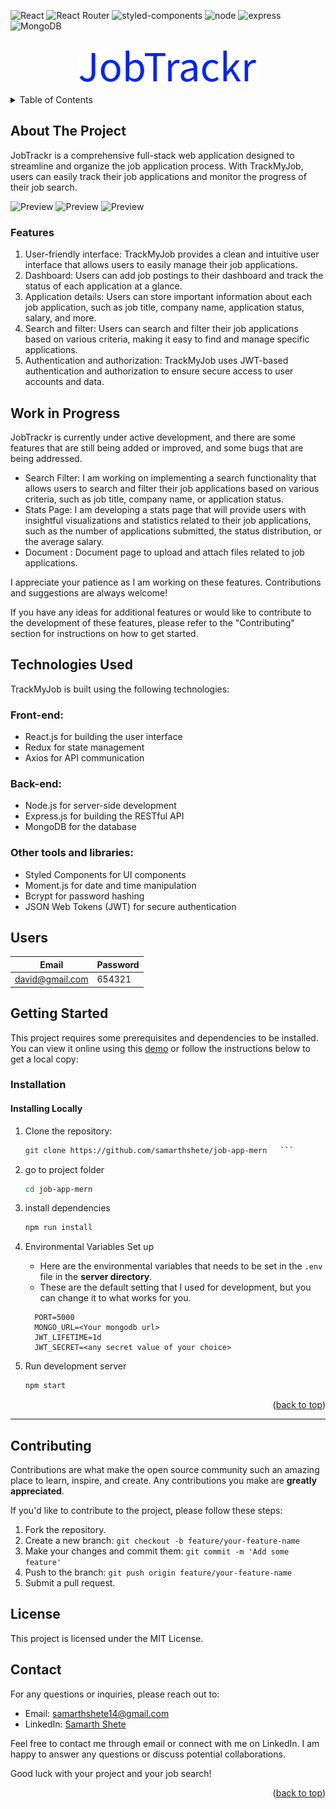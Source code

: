 <div id="top"></div>

![React](https://img.shields.io/badge/React-20232A?style=for-the-badge&logo=react&logoColor=61DAFB)
![React Router](https://img.shields.io/badge/React_Router-CA4245?style=for-the-badge&logo=react-router&logoColor=white)
![styled-components](https://img.shields.io/badge/styled--components-DB7093?style=for-the-badge&logo=styled-components&logoColor=white)
![node](https://img.shields.io/badge/Node.js-339933?style=for-the-badge&logo=nodedotjs&logoColor=white)
![express](https://img.shields.io/badge/Express.js-000000?style=for-the-badge&logo=express&logoColor=white)
![MongoDB](https://img.shields.io/badge/MongoDB-4EA94B?style=for-the-badge&logo=mongodb&logoColor=white)

<!-- PROJECT LOGO -->
<div align="center">
  <br>
  <a href= "https://jobtrackr.onrender.com">
    <img src="./client/src/assets/images/job-logo.svg" alt="Logo" height="50">
  </a>
  <br>
  <br>
</div>

<!-- TABLE OF CONTENTS -->
<details>
  <summary>Table of Contents</summary>
  <ol>
    <li>
      <a href="#about-the-project">About The Project</a>
      <ul>
        <li><a href="#features">Features</a></li>
        <li><a href="#work-in-progress"> Work in Progress</a></li>
        <li><a href="#technologies-used">Technologies Used</a></li>
        <li><a href="#users">Users</a></li>
      </ul>
    </li>
    <li>
      <a href="#getting-started">Getting Started</a>
      <ul>
        <li><a href="#installation">Installation</a></li>
      </ul>
    </li>
    <li><a href="#contributing">Contributing</a></li>
    <li><a href="#license">License</a></li>
    <li><a href="#contact">Contact</a></li>
  </ol>
</details>

## About The Project

JobTrackr is a comprehensive full-stack web application designed to streamline and organize the job application process. With TrackMyJob, users can easily track their job applications and monitor the progress of their job search.

![Preview](./client/src/assets/images/preview.PNG)
![Preview](./client/src/assets/images/preview2.PNG)
![Preview](./client/src/assets/images/preview3.PNG)

### Features

1. User-friendly interface: TrackMyJob provides a clean and intuitive user interface that allows users to easily manage their job applications.
2. Dashboard: Users can add job postings to their dashboard and track the status of each application at a glance.
3. Application details: Users can store important information about each job application, such as job title, company name, application status, salary, and more.
4. Search and filter: Users can search and filter their job applications based on various criteria, making it easy to find and manage specific applications.
5. Authentication and authorization: TrackMyJob uses JWT-based authentication and authorization to ensure secure access to user accounts and data.

## Work in Progress

JobTrackr is currently under active development, and there are some features that are still being added or improved, and some bugs that are being addressed.

- Search Filter: I am working on implementing a search functionality that allows users to search and filter their job applications based on various criteria, such as job title, company name, or application status.
- Stats Page: I am developing a stats page that will provide users with insightful visualizations and statistics related to their job applications, such as the number of applications submitted, the status distribution, or the average salary.
- Document : Document page to upload and attach files related to job applications.

I appreciate your patience as I am working on these features. Contributions and suggestions are always welcome!

If you have any ideas for additional features or would like to contribute to the development of these features, please refer to the "Contributing" section for instructions on how to get started.

## Technologies Used
  TrackMyJob is built using the following technologies:

### Front-end:

- React.js for building the user interface
- Redux for state management
- Axios for API communication

### Back-end:

- Node.js for server-side development
- Express.js for building the RESTful API
- MongoDB for the database

### Other tools and libraries:

- Styled Components for UI components
- Moment.js for date and time manipulation
- Bcrypt for password hashing
- JSON Web Tokens (JWT) for secure authentication

## Users

| Email              | Password |
| ------------------ | -------- |
| david@gmail.com    | 654321   |

<!-- GETTING STARTED -->

## Getting Started

This project requires some prerequisites and dependencies to be installed. You can view it online using this [demo](https://jobify-abdelrahman-soltan.up.railway.app/) or follow the instructions below to get a local copy:

### Installation

#### Installing Locally

1. Clone the repository:

   ```sh
   git clone https://github.com/samarthshete/job-app-mern   ```

2. go to project folder

   ```sh
   cd job-app-mern
   ```

3. install dependencies

   ```bash
   npm run install
   ```

4. Environmental Variables Set up

   - Here are the environmental variables that needs to be set in the `.env` file in the **server directory**.
   - These are the default setting that I used for development, but you can change it to what works for you.

   ```
     PORT=5000
     MONGO_URL=<Your mongodb url>
     JWT_LIFETIME=1d
     JWT_SECRET=<any secret value of your choice>
   ```

5. Run development server

   ```sh
   npm start
   ```
<p align="right">(<a href="#top">back to top</a>)</p>

---

<!-- CONTRIBUTING -->

## Contributing

Contributions are what make the open source community such an amazing place to learn, inspire, and create. Any contributions you make are **greatly appreciated**.

If you'd like to contribute to the project, please follow these steps:

1. Fork the repository.
2. Create a new branch: `git checkout -b feature/your-feature-name`
3. Make your changes and commit them: `git commit -m 'Add some feature'`
4. Push to the branch: `git push origin feature/your-feature-name`
5. Submit a pull request.


## License
This project is licensed under the MIT License.

## Contact
For any questions or inquiries, please reach out to:

- Email: samarthshete14@gmail.com
- LinkedIn: <a href="https://www.linkedin.com/in/samarthshete14/">Samarth Shete</a>

Feel free to contact me through email or connect with me on LinkedIn. I am happy to answer any questions or discuss potential collaborations.

Good luck with your project and your job search!

<p align="right">(<a href="#top">back to top</a>)</p>
